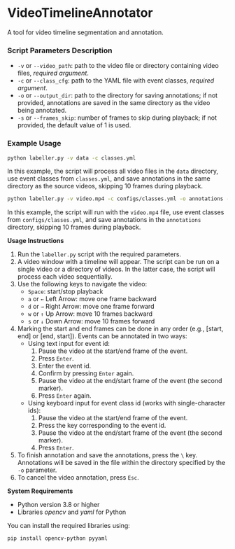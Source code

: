 # VideoTimelineAnnotator

A tool for video timeline segmentation and annotation.

### Script Parameters Description

* `-v` or `--video_path`: path to the video file or directory containing video files, *required argument*.
* `-c` or `--class_cfg`: path to the YAML file with event classes, *required argument*.
* `-o` or `--output_dir`: path to the directory for saving annotations; if not provided, annotations are saved in the same directory as the video being annotated.
* `-s` or `--frames_skip`: number of frames to skip during playback; if not provided, the default value of 1 is used.

### Example Usage

```bash
python labeller.py -v data -c classes.yml
```
In this example, the script will process all video files in the `data` directory, use event classes from `classes.yml`, and save annotations in the same directory as the source videos, skipping 10 frames during playback.

```bash
python labeller.py -v video.mp4 -c configs/classes.yml -o annotations -s 10
```

In this example, the script will run with the `video.mp4` file, use event classes from `configs/classes.yml`, and save annotations in the `annotations` directory, skipping 10 frames during playback.

**Usage Instructions**

1. Run the `labeller.py` script with the required parameters.
2. A video window with a timeline will appear. The script can be run on a single video or a directory of videos. In the latter case, the script will process each video sequentially.
3. Use the following keys to navigate the video:
   * `Space`: start/stop playback
   * `a` or `←` Left Arrow: move one frame backward
   * `d` or `→` Right Arrow: move one frame forward
   * `w` or `↑` Up Arrow: move 10 frames backward
   * `s` or `↓` Down Arrow: move 10 frames forward
4. Marking the start and end frames can be done in any order (e.g., [start, end] or [end, start]). Events can be annotated in two ways:
    * Using text input for event id:
        1. Pause the video at the start/end frame of the event.
        2. Press `Enter`.
        3. Enter the event id.
        4. Confirm by pressing `Enter` again.
        5. Pause the video at the end/start frame of the event (the second marker).
        6. Press `Enter` again.
    * Using keyboard input for event class id (works with single-character ids):
        1. Pause the video at the start/end frame of the event.
        2. Press the key corresponding to the event id.
        3. Pause the video at the end/start frame of the event (the second marker).
        4. Press `Enter`.
5. To finish annotation and save the annotations, press the `\` key. Annotations will be saved in the file within the directory specified by the `-o` parameter.
6. To cancel the video annotation, press `Esc`.

**System Requirements**

- Python version 3.8 or higher
- Libraries *opencv* and *yaml* for Python

You can install the required libraries using:
```bash
pip install opencv-python pyyaml
```